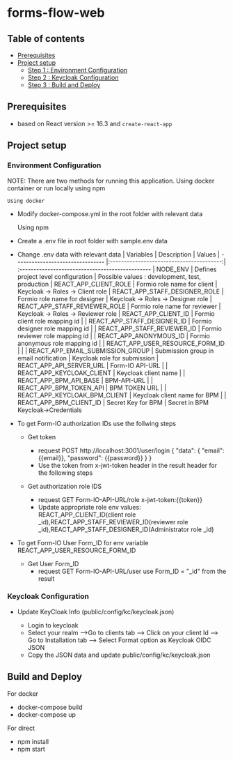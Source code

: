 # **forms-flow-web**

## Table of contents
* [Prerequisites](#prerequisites)
* [Project setup](#project-setup)
    * [Step 1 : Environment Configuration](#environment-configuration)
    * [Step 2 : Keycloak Configuration](#keycloak-configuration)
    * [Step 3 : Build and Deploy](#build-and-deploy)
    

## Prerequisites

- based on React version >= 16.3 and `create-react-app`
## Project setup

### Environment Configuration


NOTE: There are two methods for running this application. Using docker container or run locally using npm 

    Using docker
-   Modify docker-compose.yml in the root folder with relevant data

    Using npm
-   Create a .env file in root folder with sample.env data
-   Change .env data with relevant data
    | Variables                        | Description                              | Values
    | -------------------------------- |:----------------------------------------:| :-----------------------------------------------
    | NODE_ENV                         | Defines project level configuration      | Possible values : development, test, production
    | REACT_APP_CLIENT_ROLE            | Formio role name for client              | Keycloak -> Roles -> Client role
    | REACT_APP_STAFF_DESIGNER_ROLE    | Formio role name for designer            | Keycloak -> Roles -> Designer role
    | REACT_APP_STAFF_REVIEWER_ROLE    | Formio role name for reviewer            | Keycloak -> Roles -> Reviewer role
    | REACT_APP_CLIENT_ID              | Formio client role mapping id            |
    | REACT_APP_STAFF_DESIGNER_ID      | Formio designer role mapping id          |
    | REACT_APP_STAFF_REVIEWER_ID      | Formio reviewer role mapping id          |
    | REACT_APP_ANONYMOUS_ID           | Formio anonymous role mapping id         |
    | REACT_APP_USER_RESOURCE_FORM_ID  |                                          |
    | REACT_APP_EMAIL_SUBMISSION_GROUP | Submission group in email notification   | Keycloak role for submission
    | REACT_APP_API_SERVER_URL         | Form-IO API-URL                          |
    | REACT_APP_KEYCLOAK_CLIENT        | Keycloak client name                     |
    | REACT_APP_BPM_API_BASE           | BPM-API-URL                              |
    | REACT_APP_BPM_TOKEN_API          | BPM TOKEN URL                            |
    | REACT_APP_KEYCLOAK_BPM_CLIENT    | Keycloak client name for BPM             |
    | REACT_APP_BPM_CLIENT_ID          | Secret Key for BPM                       | Secret in BPM Keycloak->Credentials
    

- To get Form-IO authorization IDs use the follwing steps 
  - Get token
    - request POST http://localhost:3001/user/login
    {
    "data": {
    "email": {{email}},
    "password": {{password}}
    }
    }
    - Use the token from x-jwt-token header in the result header for the following steps

  - Get authorization role IDS
    - request GET Form-IO-API-URL/role
        x-jwt-token:{{token}}
    - Update appropriate role env values: REACT_APP_CLIENT_ID(client role _id),REACT_APP_STAFF_REVIEWER_ID(reviewer role    _id),REACT_APP_STAFF_DESIGNER_ID(Administrator role _id)

- To get Form-IO User Form_ID for env variable REACT_APP_USER_RESOURCE_FORM_ID
  - Get User Form_ID
    - request GET Form-IO-API-URL/user
      use Form_ID = "_id" from the result


### Keycloak Configuration

- Update KeyCloak Info (public/config/kc/keycloak.json)

  - Login to keycloak
  - Select your realm -->Go to clients tab --> Click on your client Id --> Go to Installation tab --> Select Format option as Keycloak OIDC JSON
  - Copy the JSON data and update  public/config/kc/keycloak.json


## Build and Deploy

For docker
- docker-compose build
- docker-compose up

For direct 
- npm install
- npm start 





